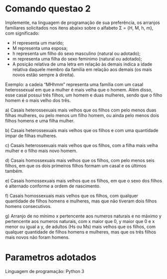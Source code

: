 # Comando questao 2

Implemente, na linguagem de programação de sua preferência, os arranjos familiares solicitados nos itens abaixo sobre o alfabeto Σ = {H, M, h, m}, com significado:

* H representa um marido;
* M representa uma esposa;
* h representa um filho do sexo masculino (natural ou adotado);
* m representa uma filha do sexo feminimo (natural ou adotado);
* A posição relativa de uma letra em relação às demais indica a idade relativa daquele membro da família em relação aos demais (os mais novos estão sempre à direita).

Exemplo: a cadeia “MHhmm” representa uma família com um casal heterossexual em que a mulher é mais velha que o homem. Além disso, esse casal possui três filhos, um homem e duas mulheres, sendo que o filho homem é o mais velho dos três.

a) Casais heterossexuais mais velhos que os filhos com pelo menos duas filhas mulheres, ou pelo menos um filho homem, ou ainda pelo menos dois filhos homens e uma filha mulher.

b) Casais heterossexuais mais velhos que os filhos e com uma quantidade ímpar de filhas mulheres.

c) Casais heterossexuais mais velhos que os filhos, com a filha mais velha mulher e o filho mais novo homem.

d) Casais homossexuais mais velhos que os filhos, com pelo menos seis filhos, em que os dois primeiros filhos formam um casal e os últimos também.

e) Casais homossexuais mais velhos que os filhos, em que o sexo dos filhos é alternado conforme a ordem de nascimento.

f) Casais homossexuais mais velhos que os filhos, com qualquer quantidade de filhos homens e mulheres, mas que não tiveram dois filhos homens consecutivos.

g) Arranjo de no mínimo x pertencente aos numeros naturais e no máximo y pertencente aos numeros naturais, com x maior que 0, y maior que 0 e x menor ou igual a y, de adultos (Hs ou Ms) mais velhos que os filhos, com qualquer quantidade de filhos homens e mulheres, mas que os três filhos mais novos não foram homens.

# Parametros adotados

Linguagem de programação: Python 3

